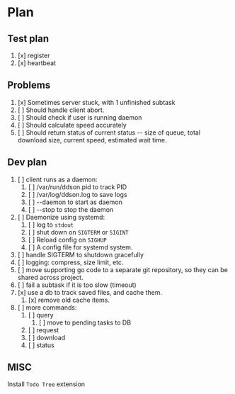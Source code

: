 # Plan

## Test plan

1. [x] register
2. [x] heartbeat

## Problems

1. [x] Sometimes server stuck, with 1 unfinished subtask
2. [ ] Should handle client abort.
3. [ ] Should check if user is running daemon
4. [ ] Should calculate speed accurately
5. [ ] Should return status of current status -- size of queue, total download size, current speed, estimated wait time.

## Dev plan

1. [ ] client runs as a daemon:
   1. [ ] /var/run/ddson.pid to track PID
   2. [ ] /var/log/ddson.log to save logs
   3. [ ] --daemon to start as daemon
   4. [ ] --stop to stop the daemon
2. [ ] Daemonize using systemd:
   1. [ ] log to `stdout`
   2. [ ] shut down on `SIGTERM` or `SIGINT`
   3. [ ] Reload config on `SIGHUP`
   4. [ ] A config file for systemd system.
3. [ ] handle SIGTERM to shutdown gracefully
4. [ ] logging: compress, size limit, etc.
5. [ ] move supporting go code to a separate git repository, so they can be shared across project.
6. [ ] fail a subtask if it is too slow (timeout)
7. [x] use a db to track saved files, and cache them.
   1. [x] remove old cache items.
8. [ ] more commands:
   1. [ ] query
      1. [ ] move to pending tasks to DB
   2. [ ] request
   3. [ ] download
   4. [ ] status

## MISC

Install `Todo Tree` extension
